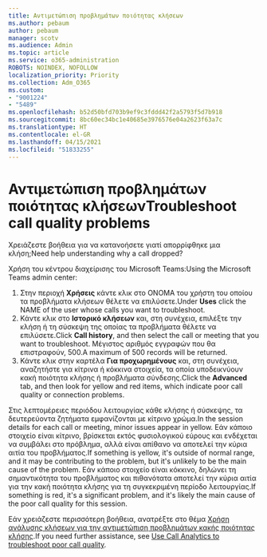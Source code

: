 ```yaml
---
title: Αντιμετώπιση προβλημάτων ποιότητας κλήσεων
ms.author: pebaum
author: pebaum
manager: scotv
ms.audience: Admin
ms.topic: article
ms.service: o365-administration
ROBOTS: NOINDEX, NOFOLLOW
localization_priority: Priority
ms.collection: Adm_O365
ms.custom:
- "9001224"
- "5489"
ms.openlocfilehash: b52d50bfd703b9ef9c3fddd42f2a5793f5d7b918
ms.sourcegitcommit: 8bc60ec34bc1e40685e3976576e04a2623f63a7c
ms.translationtype: HT
ms.contentlocale: el-GR
ms.lasthandoff: 04/15/2021
ms.locfileid: "51833255"
---
```

# <a name="troubleshoot-call-quality-problems"></a><span data-ttu-id="b827c-102">Αντιμετώπιση προβλημάτων ποιότητας κλήσεων</span><span class="sxs-lookup"><span data-stu-id="b827c-102">Troubleshoot call quality problems</span></span>

<span data-ttu-id="b827c-103">Χρειάζεστε βοήθεια για να κατανοήσετε γιατί απορρίφθηκε μια κλήση;</span><span class="sxs-lookup"><span data-stu-id="b827c-103">Need help understanding why a call dropped?</span></span>

<span data-ttu-id="b827c-104">Χρήση του κέντρου διαχείρισης του Microsoft Teams:</span><span class="sxs-lookup"><span data-stu-id="b827c-104">Using the Microsoft Teams admin center:</span></span>

1. <span data-ttu-id="b827c-105">Στην περιοχή **Χρήσεις** κάντε κλικ στο ΟΝΟΜΑ του χρήστη του οποίου τα προβλήματα κλήσεων θέλετε να επιλύσετε.</span><span class="sxs-lookup"><span data-stu-id="b827c-105">Under **Uses** click the NAME of the user whose calls you want to troubleshoot.</span></span>
2. <span data-ttu-id="b827c-106">Κάντε κλικ στο **Ιστορικό κλήσεων** και, στη συνέχεια, επιλέξτε την κλήση ή τη σύσκεψη της οποίας τα προβλήματα θέλετε να επιλύσετε.</span><span class="sxs-lookup"><span data-stu-id="b827c-106">Click **Call history**, and then select the call or meeting that you want to troubleshoot.</span></span> <span data-ttu-id="b827c-107">Μέγιστος αριθμός εγγραφών που θα επιστραφούν, 500.</span><span class="sxs-lookup"><span data-stu-id="b827c-107">A maximum of 500 records will be returned.</span></span>
3. <span data-ttu-id="b827c-108">Κάντε κλικ στην καρτέλα **Για προχωρημένους** και, στη συνέχεια, αναζητήστε για κίτρινα ή κόκκινα στοιχεία, τα οποία υποδεικνύουν κακή ποιότητα κλήσης ή προβλήματα σύνδεσης.</span><span class="sxs-lookup"><span data-stu-id="b827c-108">Click the **Advanced** tab, and then look for yellow and red items, which indicate poor call quality or connection problems.</span></span>

<span data-ttu-id="b827c-109">Στις λεπτομέρειες περιόδου λειτουργίας κάθε κλήσης ή σύσκεψης, τα δευτερεύοντα ζητήματα εμφανίζονται με κίτρινο χρώμα.</span><span class="sxs-lookup"><span data-stu-id="b827c-109">In the session details for each call or meeting, minor issues appear in yellow.</span></span> <span data-ttu-id="b827c-110">Εάν κάποιο στοιχείο είναι κίτρινο, βρίσκεται εκτός φυσιολογικού εύρους και ενδέχεται να συμβάλει στο πρόβλημα, αλλά είναι απίθανο να αποτελεί την κύρια αιτία του προβλήματος.</span><span class="sxs-lookup"><span data-stu-id="b827c-110">If something is yellow, it's outside of normal range, and it may be contributing to the problem, but it's unlikely to be the main cause of the problem.</span></span> <span data-ttu-id="b827c-111">Εάν κάποιο στοιχείο είναι κόκκινο, δηλώνει τη σημαντικότητα του προβλήματος και πιθανότατα αποτελεί την κύρια αιτία για την κακή ποιότητα κλήσης για τη συγκεκριμένη περίοδο λειτουργίας.</span><span class="sxs-lookup"><span data-stu-id="b827c-111">If something is red, it's a significant problem, and it's likely the main cause of the poor call quality for this session.</span></span>

<span data-ttu-id="b827c-112">Εάν χρειάζεστε περισσότερη βοήθεια, ανατρέξτε στο θέμα [Χρήση ανάλυσης κλήσεων για την αντιμετώπιση προβλημάτων κακής ποιότητας κλήσης](https://docs.microsoft.com/microsoftteams/use-call-analytics-to-troubleshoot-poor-call-quality#troubleshoot-call-quality-problems-using-call-analytics).</span><span class="sxs-lookup"><span data-stu-id="b827c-112">If you need further assistance, see [Use Call Analytics to troubleshoot poor call quality](https://docs.microsoft.com/microsoftteams/use-call-analytics-to-troubleshoot-poor-call-quality#troubleshoot-call-quality-problems-using-call-analytics).</span></span>
